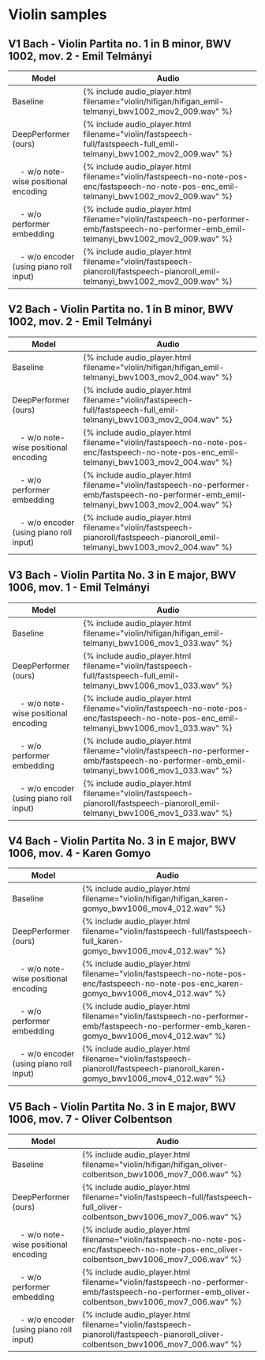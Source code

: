 # Violin samples

## V1 Bach - Violin Partita no. 1 in B minor, BWV 1002, mov. 2 - Emil Telmányi

| Model | Audio |
|---|---|
| Baseline                                     | {% include audio_player.html filename="violin/hifigan/hifigan_emil-telmanyi_bwv1002_mov2_009.wav" %} |
| DeepPerformer (ours)                         | {% include audio_player.html filename="violin/fastspeech-full/fastspeech-full_emil-telmanyi_bwv1002_mov2_009.wav" %} |
| &emsp;- w/o note-wise positional encoding    | {% include audio_player.html filename="violin/fastspeech-no-note-pos-enc/fastspeech-no-note-pos-enc_emil-telmanyi_bwv1002_mov2_009.wav" %} |
| &emsp;- w/o performer embedding              | {% include audio_player.html filename="violin/fastspeech-no-performer-emb/fastspeech-no-performer-emb_emil-telmanyi_bwv1002_mov2_009.wav" %} |
| &emsp;- w/o encoder (using piano roll input) | {% include audio_player.html filename="violin/fastspeech-pianoroll/fastspeech-pianoroll_emil-telmanyi_bwv1002_mov2_009.wav" %} |

## V2 Bach - Violin Partita no. 1 in B minor, BWV 1002, mov. 2 - Emil Telmányi

| Model | Audio |
|---|---|
| Baseline                                     | {% include audio_player.html filename="violin/hifigan/hifigan_emil-telmanyi_bwv1003_mov2_004.wav" %} |
| DeepPerformer (ours)                         | {% include audio_player.html filename="violin/fastspeech-full/fastspeech-full_emil-telmanyi_bwv1003_mov2_004.wav" %} |
| &emsp;- w/o note-wise positional encoding    | {% include audio_player.html filename="violin/fastspeech-no-note-pos-enc/fastspeech-no-note-pos-enc_emil-telmanyi_bwv1003_mov2_004.wav" %} |
| &emsp;- w/o performer embedding              | {% include audio_player.html filename="violin/fastspeech-no-performer-emb/fastspeech-no-performer-emb_emil-telmanyi_bwv1003_mov2_004.wav" %} |
| &emsp;- w/o encoder (using piano roll input) | {% include audio_player.html filename="violin/fastspeech-pianoroll/fastspeech-pianoroll_emil-telmanyi_bwv1003_mov2_004.wav" %} |

## V3 Bach - Violin Partita No. 3 in E major, BWV 1006, mov. 1 - Emil Telmányi

| Model | Audio |
|---|---|
| Baseline                                     | {% include audio_player.html filename="violin/hifigan/hifigan_emil-telmanyi_bwv1006_mov1_033.wav" %} |
| DeepPerformer (ours)                         | {% include audio_player.html filename="violin/fastspeech-full/fastspeech-full_emil-telmanyi_bwv1006_mov1_033.wav" %} |
| &emsp;- w/o note-wise positional encoding    | {% include audio_player.html filename="violin/fastspeech-no-note-pos-enc/fastspeech-no-note-pos-enc_emil-telmanyi_bwv1006_mov1_033.wav" %} |
| &emsp;- w/o performer embedding              | {% include audio_player.html filename="violin/fastspeech-no-performer-emb/fastspeech-no-performer-emb_emil-telmanyi_bwv1006_mov1_033.wav" %} |
| &emsp;- w/o encoder (using piano roll input) | {% include audio_player.html filename="violin/fastspeech-pianoroll/fastspeech-pianoroll_emil-telmanyi_bwv1006_mov1_033.wav" %} |

## V4 Bach - Violin Partita No. 3 in E major, BWV 1006, mov. 4 - Karen Gomyo

| Model | Audio |
|---|---|
| Baseline                                     | {% include audio_player.html filename="violin/hifigan/hifigan_karen-gomyo_bwv1006_mov4_012.wav" %} |
| DeepPerformer (ours)                         | {% include audio_player.html filename="violin/fastspeech-full/fastspeech-full_karen-gomyo_bwv1006_mov4_012.wav" %} |
| &emsp;- w/o note-wise positional encoding    | {% include audio_player.html filename="violin/fastspeech-no-note-pos-enc/fastspeech-no-note-pos-enc_karen-gomyo_bwv1006_mov4_012.wav" %} |
| &emsp;- w/o performer embedding              | {% include audio_player.html filename="violin/fastspeech-no-performer-emb/fastspeech-no-performer-emb_karen-gomyo_bwv1006_mov4_012.wav" %} |
| &emsp;- w/o encoder (using piano roll input) | {% include audio_player.html filename="violin/fastspeech-pianoroll/fastspeech-pianoroll_karen-gomyo_bwv1006_mov4_012.wav" %} |

## V5 Bach - Violin Partita No. 3 in E major, BWV 1006, mov. 7 - Oliver Colbentson

| Model | Audio |
|---|---|
| Baseline                                     | {% include audio_player.html filename="violin/hifigan/hifigan_oliver-colbentson_bwv1006_mov7_006.wav" %} |
| DeepPerformer (ours)                         | {% include audio_player.html filename="violin/fastspeech-full/fastspeech-full_oliver-colbentson_bwv1006_mov7_006.wav" %} |
| &emsp;- w/o note-wise positional encoding    | {% include audio_player.html filename="violin/fastspeech-no-note-pos-enc/fastspeech-no-note-pos-enc_oliver-colbentson_bwv1006_mov7_006.wav" %} |
| &emsp;- w/o performer embedding              | {% include audio_player.html filename="violin/fastspeech-no-performer-emb/fastspeech-no-performer-emb_oliver-colbentson_bwv1006_mov7_006.wav" %} |
| &emsp;- w/o encoder (using piano roll input) | {% include audio_player.html filename="violin/fastspeech-pianoroll/fastspeech-pianoroll_oliver-colbentson_bwv1006_mov7_006.wav" %} |
